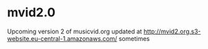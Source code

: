 # mvid2.0



Upcoming version 2 of musicvid.org
updated at http://mvid2.org.s3-website.eu-central-1.amazonaws.com/ sometimes
